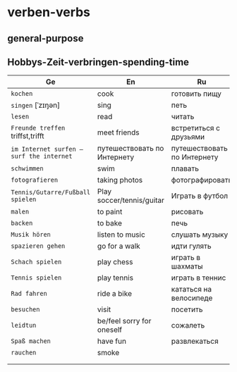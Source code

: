 # verben-verbs

## general-purpose

## Hobbys-Zeit-verbringen-spending-time

| Ge                                       | En                          | Ru                          |
|------------------------------------------|-----------------------------|-----------------------------|
| `kochen`                                 | cook                        | готовить пищу               |
| `singen` \[ˈzɪŋən]                       | sing                        | петь                        |
| `lesen`                                  | read                        | читать                      |
| `Freunde treffen` triffst,trifft         | meet friends                | встретиться с друзьями      |
| `im Internet surfen — surf the internet` | путешествовать по Интернету | путешествовать по Интернету |
| `schwimmen`                              | swim                        | плавать                     |
| `fotografieren`                          | taking photos               | фотографировать             |
| `Tennis/Gutarre/Fußball spielen`         | Play soccer/tennis/guitar   | Играть в футбол             |
| `malen`                                  | to paint                    | рисовать                    |
| `backen`                                 | to bake                     | печь                        |
| `Musik hören`                            | listen to music             | слушать музыку              |
| `spazieren gehen`                        | go for a walk               | идти гулять                 |
| `Schach spielen`                         | play chess                  | играть в шахматы            |
| `Tennis spielen`                         | play tennis                 | играть в теннис             |
| `Rad fahren`                             | ride a bike                 | кататься на велосипеде      |
| `besuchen`                               | visit                       | посетить                    |
| `leidtun`                                | be/feel sorry for oneself   | сожалеть                    |
| `Spaß machen`                            | have fun                    | развлекаться                |
| `rauchen`                                | smoke                       |                             |
|                                          |                             |                             |
|                                          |                             |                             |

